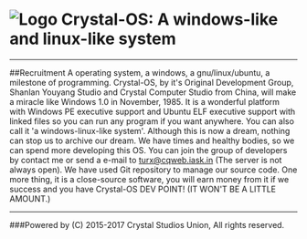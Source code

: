 ![Logo](https://crystalstu.github.io/Crystal-OS/assets/img/logo.png)  Crystal-OS: A windows-like and linux-like system
==========================================
-----------------------------------
> 
##Recruitment
A operating system, a windows, a gnu/linux/ubuntu, a milestone of programming.
Crystal-OS, by it's Original Development Group, Shanlan Youyang Studio and Crystal Computer Studio from China, will make a miracle like Windows 1.0 in November, 1985. It is a wonderful platform with Windows PE executive support and Ubuntu ELF executive support with linked files so you can run any program if you want anywhere. You can also call it 'a windows-linux-like system'.
Although this is now a dream, nothing can stop us to archive our dream. We have times and healthy bodies, so we can spend more developing this OS.
You can join the group of developers by contact me or send a e-mail to turx@cqweb.iask.in (The server is not always open). We have used Git repository to manage our source code.
One more thing, it is a close-source software, you will earn money from it if we success and you have Crystal-OS DEV POINT! (IT WON'T BE A LITTLE AMOUNT.)
> 
> 
-----------------------------------
###Powered by (C) 2015-2017 Crystal Studios Union, All rights reserved.